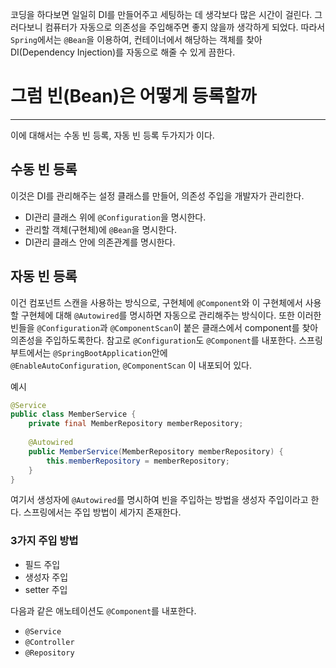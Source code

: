 코딩을 하다보면 일일히 DI를 만들어주고 세팅하는 데 생각보다 많은 시간이 걸린다. 그러다보니 컴퓨터가 자동으로 의존성을 주입해주면 좋지 않을까 생각하게 되었다.
따라서 `Spring`에서는 `@Bean`을 이용하여, 컨테이너에서 해당하는 객체를 찾아 DI(Dependency Injection)를 자동으로 해줄 수 있게 끔한다.


# 그럼 빈(Bean)은 어떻게 등록할까
---
이에 대해서는 수동 빈 등록, 자동 빈 등록 두가지가 이다.

## 수동 빈 등록
이것은 DI를 관리해주는 설정 클래스를 만들어, 의존성 주입을 개발자가 관리한다.
* DI관리 클래스 위에 `@Configuration`을 명시한다.
* 관리할 객체(구현체)에 `@Bean`을 명시한다.
* DI관리 클래스 안에 의존관계를 명시한다.

## 자동 빈 등록
이건 컴포넌트 스캔을 사용하는 방식으로, 구현체에 `@Component`와 이 구현체에서 사용할 구현체에 대해 `@Autowired`를 명시하면 자동으로 관리해주는 방식이다.
또한 이러한 빈들을 `@Configuration`과 `@ComponentScan`이 붙은 클래스에서 component를 찾아 의존성을 주입하도록한다. 참고로 `@Configuration`도 `@Component`를 내포한다.
스프링 부트에서는 `@SpringBootApplication`안에 `@EnableAutoConfiguration`, `@ComponentScan` 이 내포되어 있다. 

예시
```java
@Service 
public class MemberService { 
	private final MemberRepository memberRepository; 
	
	@Autowired 
	public MemberService(MemberRepository memberRepository) { 
		this.memberRepository = memberRepository; 
	} 
}
```

여기서 생성자에 `@Autowired`를 명시하여 빈을 주입하는 방법을 생성자 주입이라고 한다. 
스프링에서는 주입 방법이 세가지 존재한다.
### 3가지 주입 방법
* 필드 주입
* 생성자 주입
* setter 주입



다음과 같은 애노테이션도 `@Component`를 내포한다.
* `@Service`
* `@Controller`
* `@Repository`


## 